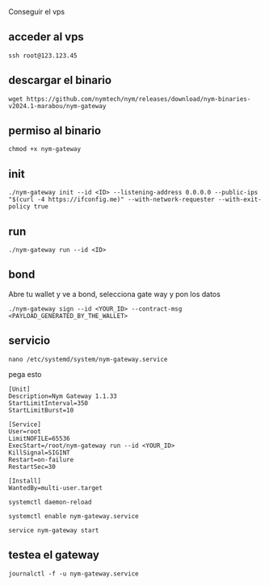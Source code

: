 Conseguir el vps 

## acceder al vps

~~~
ssh root@123.123.45
~~~

## descargar el binario 

~~~
wget https://github.com/nymtech/nym/releases/download/nym-binaries-v2024.1-marabou/nym-gateway
~~~
## permiso al binario 

~~~
chmod +x nym-gateway
~~~


## init

~~~
./nym-gateway init --id <ID> --listening-address 0.0.0.0 --public-ips "$(curl -4 https://ifconfig.me)" --with-network-requester --with-exit-policy true

~~~

## run 

~~~
./nym-gateway run --id <ID>
~~~


## bond

Abre tu wallet y ve a bond, selecciona gate way y pon los datos 
~~~
./nym-gateway sign --id <YOUR_ID> --contract-msg <PAYLOAD_GENERATED_BY_THE_WALLET>

~~~

## servicio 

~~~
nano /etc/systemd/system/nym-gateway.service
~~~

pega esto 

~~~
[Unit]
Description=Nym Gateway 1.1.33
StartLimitInterval=350
StartLimitBurst=10

[Service]
User=root
LimitNOFILE=65536
ExecStart=/root/nym-gateway run --id <YOUR_ID>
KillSignal=SIGINT
Restart=on-failure
RestartSec=30

[Install]
WantedBy=multi-user.target
~~~


~~~
systemctl daemon-reload
~~~

~~~
systemctl enable nym-gateway.service
~~~

~~~
service nym-gateway start
~~~

## testea el gateway


~~~
journalctl -f -u nym-gateway.service
~~~
